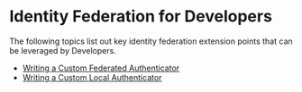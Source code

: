# Identity Federation for Developers

The following topics list out key identity federation extension points
that can be leveraged by Developers.

-   [Writing a Custom Federated
    Authenticator](../../develop/writing-a-custom-federated-authenticator)
-   [Writing a Custom Local
    Authenticator](../../develop/writing-a-custom-local-authenticator)
